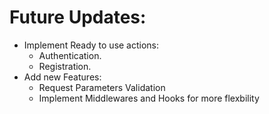 # Future Updates:
- Implement Ready to use actions:
    - Authentication.
    - Registration.
- Add new Features:
    - Request Parameters Validation
    - Implement Middlewares and Hooks for more flexbility